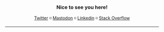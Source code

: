 <h3 align="center">Nice to see you here!</h3>
<p align="center">
  <a href="https://twitter.com/TheDefaultSimon">Twitter</a> ◽️
  <a href="https://toot.si/@simongoricar">Mastodon</a> ◽️
  <a href="https://www.linkedin.com/in/simongoricar">Linkedin</a> ◽️
  <a href="https://stackoverflow.com/users/5040854/defaultsimon?tab=profile">Stack Overflow</a>
  
  <hr>
</p>

